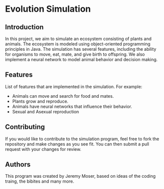 # Evolution Simulation

## Introduction

In this project, we aim to simulate an ecosystem consisting of plants and animals. The ecosystem is modeled using object-oriented programming principles in Java. The simulation has several features, including the ability for organisms to move, eat, mate, and give birth to offspring. We also implement a neural network to model animal behavior and decision making.

## Features

List of features that are implemented in the simulation. For example:

- Animals can move and search for food and mates.
- Plants grow and reproduce.
- Animals have neural networks that influence their behavior.
- Sexual and Asexual reproduction

## Contributing

If you would like to contribute to the simulation program, feel free to fork the repository and make changes as you see fit. 
You can then submit a pull request with your changes for review.

## Authors

This program was created by Jeremy Moser, based on ideas of the coding traing, the bibites and many more.
